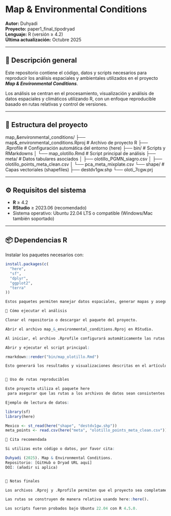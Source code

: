 # Map & Environmental Conditions

**Autor:** Duhyadi  
**Proyecto:** paper1_final_tipodryad  
**Lenguaje:** R (versión ≥ 4.2)  
**Última actualización:** Octubre 2025  

---

## 🧭 Descripción general

Este repositorio contiene el código, datos y scripts necesarios para reproducir los análisis espaciales y ambientales utilizados en el proyecto **_Map & Environmental Conditions_**.

Los análisis se centran en el procesamiento, visualización y análisis de datos espaciales y climáticos utilizando R, con un enfoque reproducible basado en rutas relativas y control de versiones.

---

## 📂 Estructura del proyecto

map_&environmental_conditions/
├── map&_environmental_conditions.Rproj # Archivo de proyecto R
├── .Rprofile # Configuración automática del entorno (here)
├── bin/ # Scripts y RMarkdowns
│ └── map_olotillo.Rmd # Script principal de análisis
├── meta/ # Datos tabulares asociados
│ ├── olotillo_PGMN_siagro.csv
│ ├── olotillo_points_meta_clean.csv
│ └── pca_meta_mixplate.csv
└── shape/ # Capas vectoriales (shapefiles)
├── destdv1gw.shp
└── oloti_7cgw.prj

---

## ⚙️ Requisitos del sistema

- **R** ≥ 4.2  
- **RStudio** ≥ 2023.06 (recomendado)
- Sistema operativo: Ubuntu 22.04 LTS o compatible (Windows/Mac también soportado)

---

## 📦 Dependencias R

Instalar los paquetes necesarios con:

```r
install.packages(c(
  "here", 
  "sf", 
  "dplyr", 
  "ggplot2", 
  "terra"
))

Estos paquetes permiten manejar datos espaciales, generar mapas y asegurar rutas reproducibles.

🚀 Cómo ejecutar el análisis

Clonar el repositorio o descargar el paquete del proyecto.

Abrir el archivo map_&_environmental_conditions.Rproj en RStudio.

Al iniciar, el archivo .Rprofile configurará automáticamente las rutas con here::here().

Abrir y ejecutar el script principal:

rmarkdown::render("bin/map_olotillo.Rmd")

Esto generará los resultados y visualizaciones descritas en el artículo.


🧩 Uso de rutas reproducibles

Este proyecto utiliza el paquete here
 para asegurar que las rutas a los archivos de datos sean consistentes en cualquier entorno.

Ejemplo de lectura de datos:

library(sf)
library(here)

Mexico <- st_read(here("shape", "destdv1gw.shp"))
meta_points <- read.csv(here("meta", "olotillo_points_meta_clean.csv"))

📜 Cita recomendada

Si utilizas este código o datos, por favor cita:

Duhyadi (2025). Map & Environmental Conditions.
Repositorio: [GitHub o Dryad URL aquí]
DOI: (añadir si aplica)


🧠 Notas finales

Los archivos .Rproj y .Rprofile permiten que el proyecto sea completamente reproducible.

Las rutas se construyen de manera relativa usando here::here().

Los scripts fueron probados bajo Ubuntu 22.04 con R 4.5.0.






